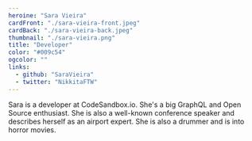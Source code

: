 ```yaml
---
heroine: "Sara Vieira"
cardFront: "./sara-vieira-front.jpeg"
cardBack: "./sara-vieira-back.jpeg"
thumbnail: "./sara-vieira.png"
title: "Developer"
color: "#009c54"
ogcolor: ""
links:
  - github: "SaraVieira"
  - twitter: "NikkitaFTW"
---
```


Sara is a developer at CodeSandbox.io. She's a big GraphQL and Open Source enthusiast. She is also a well-known conference speaker and describes herself as an airport expert. She is also a drummer and is into horror movies.
